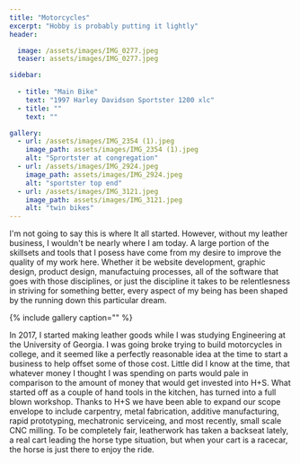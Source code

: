 ```yaml
---
title: "Motorcycles"
excerpt: "Hobby is probably putting it lightly"
header:

  image: /assets/images/IMG_0277.jpeg
  teaser: assets/images/IMG_0277.jpeg

sidebar:
  
  - title: "Main Bike"
    text: "1997 Harley Davidson Sportster 1200 xlc"
  - title: ""
    text: ""

gallery:
  - url: /assets/images/IMG_2354 (1).jpeg
    image_path: assets/images/IMG_2354 (1).jpeg
    alt: "Sprortster at congregation"
  - url: /assets/images/IMG_2924.jpeg
    image_path: assets/images/IMG_2924.jpeg
    alt: "sportster top end"
  - url: /assets/images/IMG_3121.jpeg
    image_path: assets/images/IMG_3121.jpeg
    alt: "twin bikes"
---
```


  I'm not going to say this is where It all started. However, without my leather business, I wouldn't be nearly where I am today. A large portion of the skillsets and tools that I posess have come from my desire to improve the quality of my work here. Whether it be website development, graphic design, product design, manufactuing processes, all of the software that goes with those disciplines, or just the discipline it takes to be relentlesness in striving for something better, every aspect of my being has been shaped by the running down this particular dream. 

{% include gallery caption="" %}

In 2017, I started making leather goods while I was studying Engineering at the University of Georgia. I was going broke trying to build motorcycles in college, and it seemed like a perfectly reasonable idea at the time to start a business to help offset some of those cost. Little did I know at the time, that whatever money I thought I was spending on parts would pale in comparison to the amount of money that would get invested into H+S. What started off as a couple of hand tools in the kitchen, has turned into a full blown workshop. Thanks to H+S we have been able to expand our scope envelope to include carpentry, metal fabrication, additive manufacturing, rapid prototyping, mechatronic serviceing, and most recently, small scale CNC milling. To be completely fair, leatherwork has taken a backseat lately, a real cart leading the horse type situation, but when your cart is a racecar, the horse is just there to enjoy the ride. 
